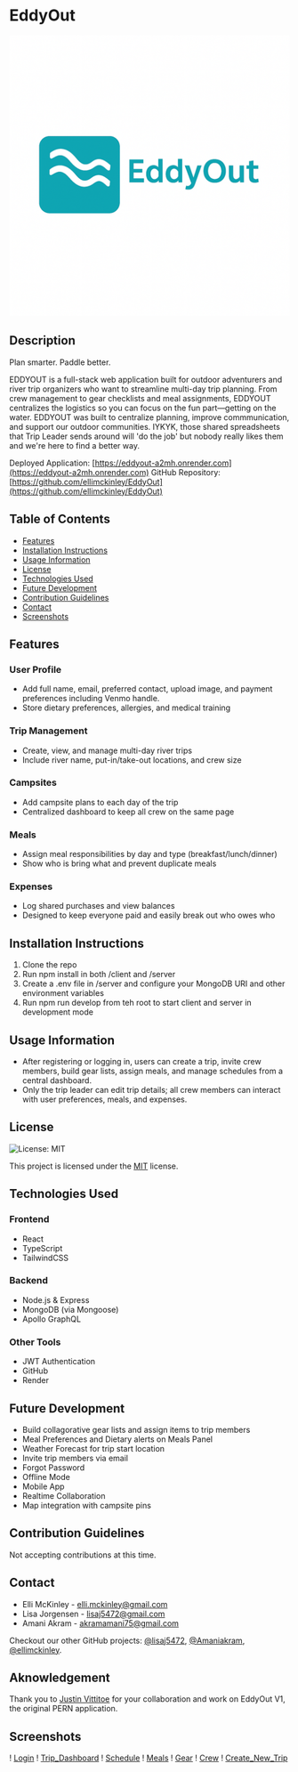 # EddyOut

![Logo](./server/src/assets/Logo_EddyOut.png)

## Description

Plan smarter. Paddle better.

EDDYOUT is a full-stack web application built for outdoor adventurers and river trip organizers who want to streamline multi-day trip planning. From crew management to gear checklists and meal assignments, EDDYOUT centralizes the logistics so you can focus on the fun part—getting on the water. EDDYOUT was built to centralize planning, improve commmunication, and support our outdoor communities. IYKYK, those shared spreadsheets that Trip Leader sends around will 'do the job' but nobody really likes them and we're here to find a better way.

Deployed Application: [https://eddyout-a2mh.onrender.com](https://eddyout-a2mh.onrender.com)
GitHub Repository: [https://github.com/ellimckinley/EddyOut](https://github.com/ellimckinley/EddyOut)

## Table of Contents

- [Features](#features)
- [Installation Instructions](#installation-instructions)
- [Usage Information](#usage-information)
- [License](#license)
- [Technologies Used](#technologies-used)
- [Future Development](#future-development)
- [Contribution Guidelines](#contribution-guidelines)
- [Contact](#contact)
- [Screenshots](#screenshots)

## Features

### User Profile

- Add full name, email, preferred contact, upload image, and payment preferences including Venmo handle.
- Store dietary preferences, allergies, and medical training
<!-- - Trip leader can assign role in crew (e.g., Trip Leader, Boat Capitain, Passenger) -->

### Trip Management

- Create, view, and manage multi-day river trips
- Include river name, put-in/take-out locations, and crew size

<!-- ### Gear

- Build collagorative gear lists and assign items to trip members
- Plan meals by day and meal type, with cook assignments
- Manage crew members and roles for each trip -->

### Campsites

- Add campsite plans to each day of the trip
- Centralized dashboard to keep all crew on the same page

### Meals

- Assign meal responsibilities by day and type (breakfast/lunch/dinner)
- Show who is bring what and prevent duplicate meals

### Expenses

- Log shared purchases and view balances
- Designed to keep everyone paid and easily break out who owes who

## Installation Instructions

1. Clone the repo
2. Run npm install in both /client and /server
3. Create a .env file in /server and configure your MongoDB URI and other environment variables
4. Run npm run develop from teh root to start client and server in development mode

## Usage Information

- After registering or logging in, users can create a trip, invite crew members, build gear lists, assign meals, and manage schedules from a central dashboard.
- Only the trip leader can edit trip details; all crew members can interact with user preferences, meals, and expenses.

## License

![License: MIT](https://img.shields.io/badge/License-MIT-yellow.svg)

This project is licensed under the [MIT](https://opensource.org/licenses/MIT) license.

## Technologies Used

### Frontend

- React
- TypeScript
- TailwindCSS

### Backend

- Node.js & Express
- MongoDB (via Mongoose)
- Apollo GraphQL

### Other Tools

- JWT Authentication
- GitHub
- Render

## Future Development

- Build collagorative gear lists and assign items to trip members
- Meal Preferences and Dietary alerts on Meals Panel
- Weather Forecast for trip start location
- Invite trip members via email
- Forgot Password
- Offline Mode
- Mobile App
- Realtime Collaboration
- Map integration with campsite pins

## Contribution Guidelines

Not accepting contributions at this time.

## Contact

- Elli McKinley - [elli.mckinley@gmail.com](mailto:elli.mckinley@gmail.com)
- Lisa Jorgensen - [lisaj5472@gmail.com](lisaj5472@gmail.com)
- Amani Akram - [akramamani75@gmail.com](akramamani75@gmail.com)

Checkout our other GitHub projects: [@lisaj5472](https://github.com/lisaj5472), [@Amaniakram](https://github.com/Amaniakram), [@ellimckinley](https://github.com/ellimckinley).

## Aknowledgement

Thank you to [Justin Vittitoe](https://github.com/justinvittitoe) for your collaboration and work on EddyOut V1, the original PERN application.

## Screenshots

! [Login](./server/src/assets/login.png)
! [Trip_Dashboard](./server/src/assets/dashboard.png)
! [Schedule](./server/src/assets/schedule.png)
! [Meals](./server/src/assets/meal.png)
! [Gear](./server/src/assets/gear.png)
! [Crew](./server/src/assets/crew.png)
! [Create_New_Trip](./server/src/assets/create_new_trip.png)
